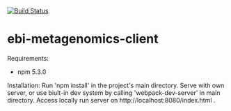 [![Build Status](https://travis-ci.org/mb1069/ebi-metagenomics-client.svg?branch=master)](https://travis-ci.org/mb1069/ebi-metagenomics-client)

 # ebi-metagenomics-client
Requirements:
 - npm 5.3.0

Installation:
 Run 'npm install' in the project's main directory.
 Serve with own server, or use biult-in dev system by calling 'webpack-dev-server' in main directory.
 Access locally run server on http://localhost:8080/index.html .
